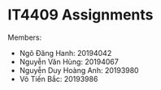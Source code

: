 # IT4409 Assignments
Members:
- Ngô Đăng Hanh: 20194042
- Nguyễn Văn Hùng: 20194067
- Nguyễn Duy Hoàng Anh: 20193980
- Võ Tiến Bắc: 20193986
